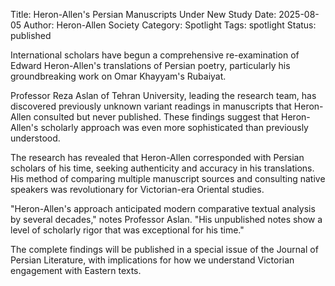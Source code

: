 Title: Heron-Allen's Persian Manuscripts Under New Study
Date: 2025-08-05
Author: Heron-Allen Society
Category: Spotlight
Tags: spotlight
Status: published

International scholars have begun a comprehensive re-examination of Edward Heron-Allen's translations of Persian poetry, particularly his groundbreaking work on Omar Khayyam's Rubaiyat.

Professor Reza Aslan of Tehran University, leading the research team, has discovered previously unknown variant readings in manuscripts that Heron-Allen consulted but never published. These findings suggest that Heron-Allen's scholarly approach was even more sophisticated than previously understood.

The research has revealed that Heron-Allen corresponded with Persian scholars of his time, seeking authenticity and accuracy in his translations. His method of comparing multiple manuscript sources and consulting native speakers was revolutionary for Victorian-era Oriental studies.

"Heron-Allen's approach anticipated modern comparative textual analysis by several decades," notes Professor Aslan. "His unpublished notes show a level of scholarly rigor that was exceptional for his time."

The complete findings will be published in a special issue of the Journal of Persian Literature, with implications for how we understand Victorian engagement with Eastern texts.
